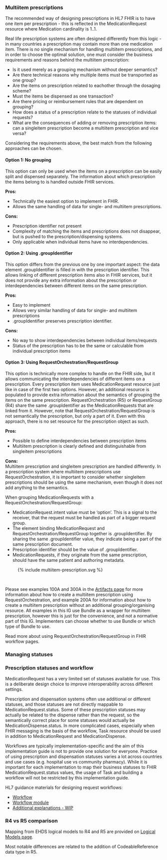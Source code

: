 ### Multiitem prescriptions

The recommended way of designing prescriptions in HL7 FHIR is to have one item per prescription - this is reflected in the MedicationRequest resource where Medication cardinality is 1..1.  

Real life prescription systems are often designed differently from this logic - in many countries a prescription may contain more than one medication item. There is no single mechanism for handling multiitem prescriptions, and in order to choose the optimal solution, one must consider the business requirements and reasons behind the multiitem prescription:  
- Is it used merely as a grouping mechanism without deeper semantics?
- Are there technical reasons why multiple items must be transported as one group?
- Are the items on prescription related to eachother through the dosaging scheme? 
- Must the items be dispensed as one transaction?
- Are there pricing or reimbursement rules that are dependent on grouping?
- How does a status of a prescription relate to the statuses of individual requests?
- What are the consequences of adding or removing prescription items: can a singleitem prescription become a multiitem prescription and vice versa?

Considering the requirements above, the best match from the following approaches can be chosen.

#### Option 1: No grouping 

This option can only be used when the items on a prescription can be easily split and dispensed separately. The information about which prescription the items belong to is handled outside FHIR services.  

**Pros:**
- Technically the easiest option to implement in FHIR.
- Allows the same handling of data for single- and multiitem prescriptions.  

**Cons:** 
- Prescription identifier not present
- Complexity of matching the items and prescriptions does not disappear, but is pushed to the prescription/dispensing systems.
- Only applicable when individual items have no interdependencies.

#### Option 2: Using .groupIdentifier

This option differs from the previous one by one important aspect: the data element .groupIdentifier is filled in with the prescription identifier. This allows linking of different prescription items also in FHIR services, but it does not provide any extra information about the prescription or interdependencies between different items on the same prescription. 
  
**Pros:**  
- Easy to implement
- Allows very similar handling of data for single- and multiitem prescriptions
- .groupIdentifier preserves prescription identifier.  
  
**Cons:**  
- No way to show interdependencies between individual items/requests
- Status of the prescription has to be the same or calculable from individual prescription items

#### Option 3: Using RequestOrchestration/RequestGroup

This option is technically more complex to handle on the FHIR side, but it allows communicating the interdependencies of different items on a prescription. Every prescription item uses MedicationRequest resource just like in case of the first two options. However, an additional resource is populated to provide extra information about the semantics of grouping the items on the same prescription. RequestOrchestration (R5) or RequestGroup (R4) share the same .groupIdentifier as the MedicationRequests that are linked from it. However, note that RequestOrchestration/RequestGroup is not semantically the prescription, but only a part of it. Even with this approach, there is no set resource for the prescription object as such.
  
**Pros:**  
- Possible to define interdependencies between prescription items
- Multiitem prescription is clearly defined and distinguishable from singleitem prescriptions  

**Cons:**  
Multiitem prescription and singleitem prescription are handled differently. In a prescription system where multiitem prescriptions use RequestOrchestration, it is important to consider whether singleitem prescriptions should be using the same mechanism, even though it does not add anything to the semantics.

When grouping MedicationRequests with a RequestOrchestration/RequestGroup:
- MedicationRequest.intent value must be ‘option’. This is a signal to the receiver, that the request must be handled as part of a bigger request group.  
- The element binding MedicationRequest and RequestOrchestration/RequestGroup together is .groupIdentifier. By sharing the same .groupIdentifier value, they indicate being a part of the same prescription document.  
- Prescription identifier should be the value of .groupIdentifier.  
- MedicationRequests, if they originate from the same prescription, should have the same patient and authoring metadata.  

<figure>
  {% include multiitem-prescription.svg %}
  <!-- <figcaption>Multiitem prescription example</figcaption> -->
</figure>
<br clear="all"/>

Please see examples 100A and 300A in the [Artifacts page](artifacts.html) for more information about how to create a multiitem prescription using RequestOrchestration, and example 200A for information about how to create a multiitem prescription without an additional grouping/organising resource. All examples in this IG use Bundle as a wrapper for multiitem prescription, however this is just for the convenience, and not a normative part of this IG. Implementers can choose whether to use Bundle or which type of Bundle to use.

Read more about using RequestOrchestration/RequestGroup in FHIR workflow pages.


### Managing statuses
### Prescription statuses and workflow

MedicationRequest has a very limited set of statuses available for use. This is a deliberate design choice to improve interoperability across different settings.

Prescription and dispensation systems often use additional or different statuses, and those statuses are not directly mappable to MedicationRequest.status. Some of these prescription statuses may actually be related to the dispense rather than the request, so the semantically correct place for some statuses would actually be MedicationDispense.status. In more complicated cases, especially when FHIR messaging is the basis of the workflow, Task resource should be used in addition to MedicationRequest and MedicationDispense.

Workflows are typically implementation-specific and the aim of this implementation guide is not to provide one solution for everyone. Practice of using prescription and dispensation statuses varies a lot across countries and use cases (e.g. hospital use vs community pharmacy). While it is important for each implementation to map their business statuses to FHIR MedicationRequest.status values, the usage of Task and building a workflow will not be restricted by this implementation guide.

HL7 guidance materials for designing request workflows:
- [Workflow](https://hl7.org/fhir/workflow.html)
- [Workflow module](https://hl7.org/fhir/workflow-module.html)
- [Additional explanations - WIP](https://confluence.hl7.org/pages/viewpage.action?pageId=248715046)


### R4 vs R5 comparison

Mapping from EHDS logical models to R4 and R5 are provided on [Logical Models page](logicalmodels.html).

Most notable differences are related to the addition of CodeableReference data type in R5.


